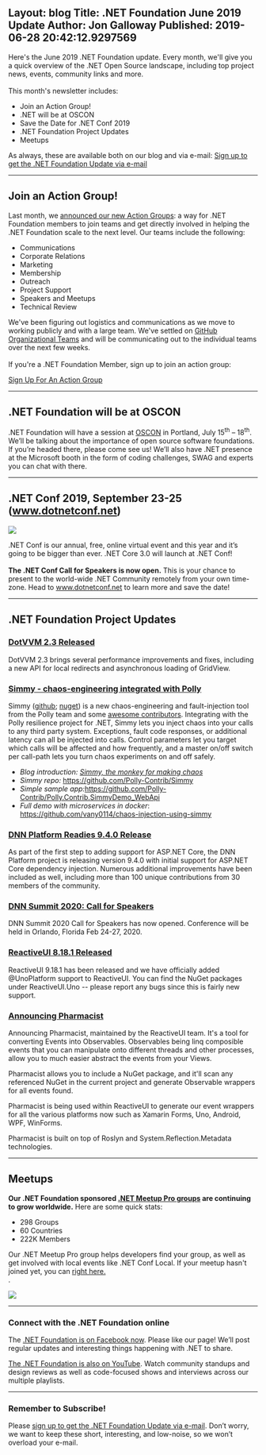 Layout: blog
Title: .NET Foundation June 2019 Update
Author: Jon Galloway
Published: 2019-06-28 20:42:12.9297569
---
<p>Here's the June 2019 .NET Foundation update. Every month, we'll give you a quick overview of the .NET Open Source landscape, including top project news, events, community links and more.<br />
<br />
This month's newsletter includes:</p>

<ul>
<li>Join an Action Group!</li>
<li>.NET will be at OSCON</li>
<li>Save the Date for .NET Conf 2019</li>
<li>.NET Foundation Project Updates</li>
<li>Meetups</li>
</ul>

<p>As always, these are available both on our blog and via e-mail:&nbsp;<a href="http://eepurl.com/dhL_qb">Sign up to get the .NET Foundation Update via e-mail</a></p>

<hr />
<h2>Join an Action Group!</h2>

<p>Last month, we <a href="https://dotnetfoundation.org/blog/2019/05/31/net-foundation-may-2019-update">announced our new Action Groups</a>: a way for .NET Foundation members to join teams and get directly involved in helping the .NET Foundation scale to the next level. Our teams include the following:</p>

<ul>
<li>Communications</li>
<li>Corporate Relations</li>
<li>Marketing</li>
<li>Membership</li>
<li>Outreach</li>
<li>Project Support</li>
<li>Speakers and Meetups</li>
<li>Technical Review</li>
</ul>

<p>We've been figuring out logistics and communications as we move to working publicly and with a large team. We've settled on <a href="https://github.com/dotnet-foundation">GitHub Organizational Teams</a> and will be communicating out to the individual teams over the next few weeks.<br />
<br />
If you're a .NET Foundation Member, sign up to join an action group:</p>

<p><a class="site-button site-button--pink" href="https://forms.office.com/Pages/ResponsePage.aspx?id=3G8HFsH8FUqxyjLJolWQDu3r3uMrwH1HjiQupxbALB5UNkhFNzJEVFVXMFQ4R0E3Nk5NVkNYOVpMSi4u">Sign Up For An Action Group</a></p>

<hr />
<h2>.NET Foundation will be at OSCON</h2>

<p>.NET Foundation will have a session at <a href="https://conferences.oreilly.com/oscon/oscon-or">OSCON</a> in Portland, July 15<sup>th</sup> – 18<sup>th</sup>. We’ll be talking about the importance of open source software foundations. If you’re headed there, please come see us! We’ll also have .NET presence at the Microsoft booth in the form of coding challenges, SWAG and experts you can chat with there.</p>

<hr />
<h2><strong>.NET Conf 2019, September 23-25 (<a href="http://www.dotnetconf.net">www.dotnetconf.net</a>)</strong></h2>

<p><a href="https://www.dotnetconf.net"><img src="assets/posts/d115925b-2ca7-48bd-8259-9afd54bd4dfe.png" /></a></p>

<p>.NET Conf is our annual, free, online virtual event and this year and it’s going to be bigger than ever. .NET Core 3.0 will launch at .NET Conf!<br />
<br />
<strong>The .NET Conf Call for Speakers is now open.</strong> This is your chance to present to the world-wide .NET Community remotely from your own time-zone. Head to <a href="http://www.dotnetconf.net">www.dotnetconf.net</a> to learn more and save the date!</p>

<hr />
<h2>.NET Foundation Project Updates</h2>

<h3><a href="https://www.dotvvm.com/blog/58/Announcing-DotVVM-and-Business-Pack-2-3-0">DotVVM 2.3 Released</a></h3>

<p>DotVVM 2.3 brings several performance improvements and fixes, including a new API for local redirects and asynchronous loading of GridView.</p>

<h3><a href="http://www.thepollyproject.org/2019/06/27/simmy-the-monkey-for-making-chaos/">Simmy - chaos-engineering integrated with Polly</a></h3>

<p>Simmy (<a href="https://github.com/Polly-Contrib/Simmy">github</a>; <a href="https://www.nuget.org/packages/Polly.Contrib.Simmy">nuget</a>) is a new chaos-engineering and fault-injection tool from the Polly team and some <a href="http://elvanydev.com">awesome contributors</a>. Integrating with the Polly resilience project for .NET, Simmy lets you inject chaos into your calls to any third party system. Exceptions, fault code responses, or additional latency can all be injected into calls. Control parameters let you target which calls will be affected and how frequently, and a master on/off switch per call-path lets you turn chaos experiments on and off safely.</p>

<ul>
<li><em>Blog introduction: <a href="http://www.thepollyproject.org/2019/06/27/simmy-the-monkey-for-making-chaos/">Simmy, the monkey for making chaos</a></em>&nbsp;</li>
<li><em>Simmy repo:&nbsp;</em><a href="https://github.com/Polly-Contrib/Simmy">https://github.com/Polly-Contrib/Simmy</a></li>
<li><em>Simple sample app:</em><a href="https://github.com/Polly-Contrib/Polly.Contrib.SimmyDemo_WebApi">https://github.com/Polly-Contrib/Polly.Contrib.SimmyDemo_WebApi</a></li>
<li><em>Full demo with microservices in docker</em>: <a href="https://github.com/vany0114/chaos-injection-using-simmy">https://github.com/vany0114/chaos-injection-using-simmy</a></li>
</ul>

<h3><a href="https://github.com/dnnsoftware/Dnn.Platform">DNN Platform Readies 9.4.0 Release</a></h3>

<p>As part of the first step to adding support for ASP.NET Core, the DNN Platform project is releasing version 9.4.0 with initial support for ASP.NET Core dependency injection. Numerous additional improvements have been included as well, including more than 100 unique contributions from 30 members of the community.</p>

<h3><a href="https://www.dnnsummit.org/Blog/dnn-summit-2020-call-for-speakers-is-open">DNN Summit 2020: Call for Speakers</a></h3>

<p>DNN Summit 2020 Call for Speakers has now opened. Conference will be held in Orlando, Florida Feb 24-27, 2020.</p>

<h3><a href="https://github.com/reactiveui/ReactiveUI/releases/tag/9.18.1">ReactiveUI 8.18.1 Released</a></h3>

<p>ReactiveUI 9.18.1 has been released and we have officially added @UnoPlatform support to ReactiveUI. You can find the NuGet packages under ReactiveUI.Uno -- please report any bugs since this is fairly new support.</p>

<h3><a href="https://github.com/reactiveui/Pharmacist">Announcing Pharmacist</a></h3>

<p>Announcing Pharmacist, maintained by the ReactiveUI team. It's a tool for converting Events into Observables. Observables being linq composible events that you can manipulate onto different threads and other processes, allow you to much easier abstract the events from your Views.&nbsp;</p>

<p>Pharmacist allows you to include a NuGet package, and it'll scan any referenced NuGet in the current project and generate Observable wrappers for all events found.</p>

<p>Pharmacist is being used within ReactiveUI to generate our event wrappers for all the various platforms now such as Xamarin Forms, Uno, Android, WPF, WinForms.</p>

<p>Pharmacist is built on top of Roslyn and System.Reflection.Metadata technologies.</p>

<hr />
<h2>Meetups</h2>

<p><strong>Our .NET Foundation sponsored&nbsp;<a href="https://www.meetup.com/pro/dotnet">.NET Meetup Pro groups</a> are continuing to grow worldwide.</strong> Here are some quick stats:</p>

<ul>
<li>298&nbsp;Groups</li>
<li>60 Countries</li>
<li>222K Members</li>
</ul>

<p>Our .NET Meetup Pro group helps developers find your group, as well as get involved with local events like .NET Conf Local. If your meetup hasn't joined yet, you can&nbsp;<a href="https://aka.ms/add-dotnet-meetup">right here.</a><br />
.</p>

<p><img src="assets/posts/8fd1e465-9efa-4fc0-8c0f-60b7f5373ba3.jpg" /></p>

<hr />
<h3>Connect with the .NET Foundation online</h3>

<p>The&nbsp;<a href="https://www.facebook.com/dotnetfoundation/">.NET Foundation is on Facebook now</a>. Please like our page! We’ll post regular updates and interesting things happening with .NET to share.</p>

<p><a href="https://www.youtube.com/NETFoundation">The .NET Foundation is also on YouTube</a>. Watch community standups and design reviews as well as code-focused shows and interviews across our multiple playlists.</p>

<hr />
<h3>Remember to Subscribe!</h3>

<p>Please&nbsp;<a href="http://eepurl.com/dhL_qb">sign up to get the .NET Foundation Update via e-mail</a>. Don’t worry, we want to keep these short, interesting, and low-noise, so we won’t overload your e-mail.</p>
